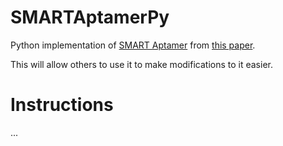 # SMARTAptamerPy

Python implementation of [SMART Aptamer](https://github.com/songjiajia2018/SMART-Aptamer-v1) from [this paper](https://pubs.acs.org/doi/abs/10.1021/acs.analchem.9b05203).

This will allow others to use it to make modifications to it easier.

# Instructions

...
